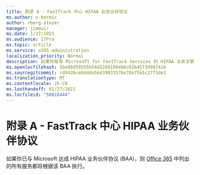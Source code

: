 ```yaml
---
title: 附录 A - FastTrack 中心 HIPAA 业务伙伴协议
ms.author: v-bermic
author: rberg-steyer
manager: jimmuir
ms.date: 1/27/2021
ms.audience: ITPro
ms.topic: article
ms.service: o365-administration
localization_priority: Normal
description: 如果你有带 Microsoft for FastTrack Services 的 HIPAA 业务关联协议 (BAA)，FastTrack Center Benefit for Office 365 中列出的所有服务都将包含在 BAA 中，除了：
ms.openlocfilehash: 5be08d59555b54d3269100486c02b4573d98f426
ms.sourcegitcommit: cd8426ce64dda56439933576e7da75b1c27f5de1
ms.translationtype: MT
ms.contentlocale: zh-CN
ms.lasthandoff: 01/27/2021
ms.locfileid: "50016444"
---
```

# <a name="appendix-a---fasttrack-center-hipaa-business-associate-agreement"></a>附录 A - FastTrack 中心 HIPAA 业务伙伴协议

如果你已与 Microsoft 达成 HIPAA 业务伙伴协议 (BAA)，则 [Office 365](products-and-capabilities.md#office-365) 中列出的所有服务都将根据该 BAA 执行。


